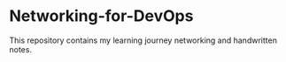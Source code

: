 # Networking-for-DevOps
This repository contains my learning journey networking and handwritten notes. 



